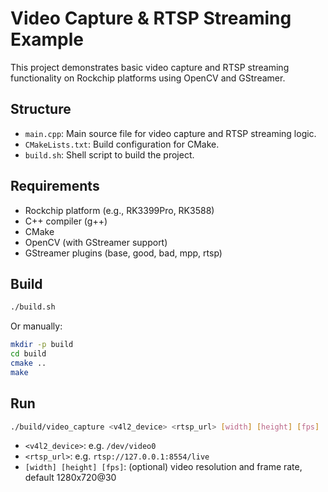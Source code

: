 # Video Capture & RTSP Streaming Example

This project demonstrates basic video capture and RTSP streaming functionality on Rockchip platforms using OpenCV and GStreamer.

## Structure

- `main.cpp`: Main source file for video capture and RTSP streaming logic.
- `CMakeLists.txt`: Build configuration for CMake.
- `build.sh`: Shell script to build the project.

## Requirements

- Rockchip platform (e.g., RK3399Pro, RK3588)
- C++ compiler (g++)
- CMake
- OpenCV (with GStreamer support)
- GStreamer plugins (base, good, bad, mpp, rtsp)

## Build

```sh
./build.sh
```

Or manually:

```sh
mkdir -p build
cd build
cmake ..
make
```

## Run

```sh
./build/video_capture <v4l2_device> <rtsp_url> [width] [height] [fps]
```

- `<v4l2_device>`: e.g. `/dev/video0`
- `<rtsp_url>`: e.g. `rtsp://127.0.0.1:8554/live`
- `[width] [height] [fps]`: (optional) video resolution and frame rate, default 1280x720@30


